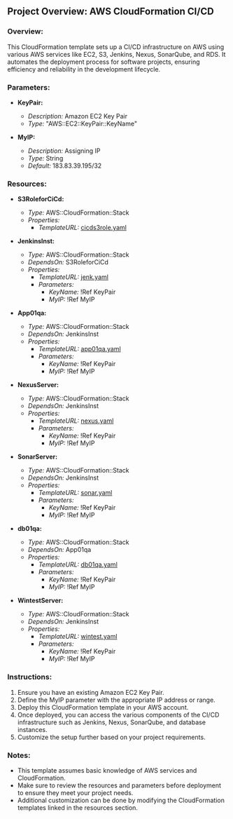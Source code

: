 ## Project Overview: AWS CloudFormation CI/CD

### Overview:
This CloudFormation template sets up a CI/CD infrastructure on AWS using various AWS services like EC2, S3, Jenkins, Nexus, SonarQube, and RDS. It automates the deployment process for software projects, ensuring efficiency and reliability in the development lifecycle.

### Parameters:
- **KeyPair:**
  - *Description:* Amazon EC2 Key Pair
  - *Type:* "AWS::EC2::KeyPair::KeyName"
  
- **MyIP:**
  - *Description:* Assigning IP
  - *Type:* String
  - *Default:* 183.83.39.195/32

### Resources:
- **S3RoleforCiCd:**
  - *Type:* AWS::CloudFormation::Stack
  - *Properties:*
    - *TemplateURL:* [cicds3role.yaml](https://s3.amazonaws.com/vpro-cicd-templates/stack-template/cicds3role.yaml)

- **JenkinsInst:**
  - *Type:* AWS::CloudFormation::Stack
  - *DependsOn:* S3RoleforCiCd
  - *Properties:*
    - *TemplateURL:* [jenk.yaml](https://s3.amazonaws.com/vpro-cicd-templates/stack-template/jenk.yaml)
    - *Parameters:*
      - *KeyName:* !Ref KeyPair
      - *MyIP:* !Ref MyIP

- **App01qa:**
  - *Type:* AWS::CloudFormation::Stack
  - *DependsOn:* JenkinsInst
  - *Properties:*
    - *TemplateURL:* [app01qa.yaml](https://s3.amazonaws.com/vpro-cicd-templates/stack-template/app01qa.yaml)
    - *Parameters:*
      - *KeyName:* !Ref KeyPair
      - *MyIP:* !Ref MyIP

- **NexusServer:**
  - *Type:* AWS::CloudFormation::Stack
  - *DependsOn:* JenkinsInst
  - *Properties:*
    - *TemplateURL:* [nexus.yaml](https://s3.amazonaws.com/vpro-cicd-templates/stack-template/nexus.yaml)
    - *Parameters:*
      - *KeyName:* !Ref KeyPair
      - *MyIP:* !Ref MyIP

- **SonarServer:**
  - *Type:* AWS::CloudFormation::Stack
  - *DependsOn:* JenkinsInst
  - *Properties:*
    - *TemplateURL:* [sonar.yaml](https://s3.amazonaws.com/vpro-cicd-templates/stack-template/sonar.yaml)
    - *Parameters:*
      - *KeyName:* !Ref KeyPair
      - *MyIP:* !Ref MyIP

- **db01qa:**
  - *Type:* AWS::CloudFormation::Stack
  - *DependsOn:* App01qa
  - *Properties:*
    - *TemplateURL:* [db01qa.yaml](https://s3.amazonaws.com/vpro-cicd-templates/stack-template/db01qa.yaml)
    - *Parameters:*
      - *KeyName:* !Ref KeyPair
      - *MyIP:* !Ref MyIP

- **WintestServer:**
  - *Type:* AWS::CloudFormation::Stack
  - *DependsOn:* JenkinsInst
  - *Properties:*
    - *TemplateURL:* [wintest.yaml](https://s3.amazonaws.com/vpro-cicd-templates/stack-template/wintest.yaml)
    - *Parameters:*
      - *KeyName:* !Ref KeyPair
      - *MyIP:* !Ref MyIP

### Instructions:
1. Ensure you have an existing Amazon EC2 Key Pair.
2. Define the MyIP parameter with the appropriate IP address or range.
3. Deploy this CloudFormation template in your AWS account.
4. Once deployed, you can access the various components of the CI/CD infrastructure such as Jenkins, Nexus, SonarQube, and database instances.
5. Customize the setup further based on your project requirements.

### Notes:
- This template assumes basic knowledge of AWS services and CloudFormation.
- Make sure to review the resources and parameters before deployment to ensure they meet your project needs.
- Additional customization can be done by modifying the CloudFormation templates linked in the resources section.
